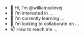 - 👋 Hi, I’m @williamsclevej
- 👀 I’m interested in ...
- 🌱 I’m currently learning ...
- 💞️ I’m looking to collaborate on ...
- 📫 How to reach me ...

<!---
williamsclevej/williamsclevej is a ✨ special ✨ repository because its `README.md` (this file) appears on your GitHub profile.
You can click the Preview link to take a look at your changes.
--->
